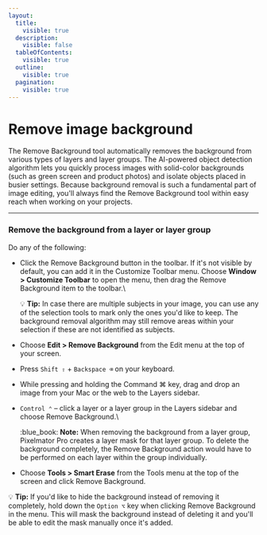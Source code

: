 ```yaml
---
layout:
  title:
    visible: true
  description:
    visible: false
  tableOfContents:
    visible: true
  outline:
    visible: true
  pagination:
    visible: true
---
```


# Remove image background

The Remove Background tool automatically removes the background from various types of layers and layer groups. The AI-powered object detection algorithm lets you quickly process images with solid-color backgrounds (such as green screen and product photos) and isolate objects placed in busier settings. Because background removal is such a fundamental part of image editing, you'll always find the Remove Background tool within easy reach when working on your projects.

***

### Remove the background from a layer or layer group

Do any of the following:

*   Click the Remove Background button in the toolbar. If it's not visible by default, you can add it in the Customize Toolbar menu. Choose **Window > Customize Toolbar** to open the menu, then drag the Remove Background item to the toolbar.\


    :bulb: **Tip:** In case there are multiple subjects in your image, you can use any of the selection tools to mark only the ones you'd like to keep. The background removal algorithm may still remove areas within your selection if these are not identified as subjects.
* Choose **Edit > Remove Background** from the Edit menu at the top of your screen.
* Press `Shift ⇧` + `Backspace ⌫` on your keyboard.
* While pressing and holding the Command ⌘ key, drag and drop an image from your Mac or the web to the Layers sidebar.
*   `Control ⌃` – click a layer or a layer group in the Layers sidebar and choose Remove Background.\


    :blue\_book: **Note:** When removing the background from a layer group, Pixelmator Pro creates a layer mask for that layer group. To delete the background completely, the Remove Background action would have to be performed on each layer within the group individually.
* Choose **Tools > Smart Erase** from the Tools menu at the top of the screen and click Remove Background.

:bulb: **Tip:** If you'd like to hide the background instead of removing it completely, hold down the `Option ⌥` key when clicking Remove Background in the menu. This will mask the background instead of deleting it and you'll be able to edit the mask manually once it's added.

